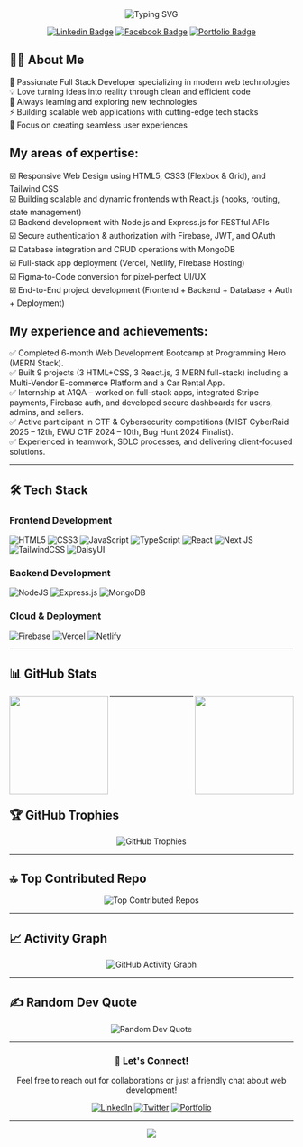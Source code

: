 <div align="center">
  <img src="https://readme-typing-svg.herokuapp.com?font=Fira+Code&weight=600&size=28&pause=1000&color=2E9EF7&center=true&vCenter=true&width=600&lines=Hi+there!+👋+I'm+Osman+Faruque;Full+Stack+Developer;Building+Amazing+Web+Experiences" alt="Typing SVG" />
</div>

<div align="center">

[![Linkedin Badge](https://img.shields.io/badge/-Osman--Faruque-blue?style=flat-square&logo=Linkedin&logoColor=white&link=https://www.linkedin.com/in/osmanfaruque/)](https://www.linkedin.com/in/osmanfaruque/)
[![Facebook Badge](https://img.shields.io/badge/-Osman_Faruque-0572e6?style=flat-square&logo=Facebook&logoColor=white&link=https://www.facebook.com/pH4nToM6Th)](https://www.facebook.com/pH4nToM6Th)
[![Portfolio Badge](https://img.shields.io/badge/Portfolio-%23000000.svg?style=flat&logo=firefox&logoColor=white)](https://osmanfaruque.com)

</div>

## 👨‍💻 About Me

🚀 Passionate Full Stack Developer specializing in modern web technologies  
💡 Love turning ideas into reality through clean and efficient code  
🌱 Always learning and exploring new technologies  
⚡ Building scalable web applications with cutting-edge tech stacks  
🎯 Focus on creating seamless user experiences

## My areas of expertise:

☑️ Responsive Web Design using HTML5, CSS3 (Flexbox & Grid), and Tailwind CSS<br>
☑️ Building scalable and dynamic frontends with React.js (hooks, routing, state management)<br>
☑️ Backend development with Node.js and Express.js for RESTful APIs<br>
☑️ Secure authentication & authorization with Firebase, JWT, and OAuth<br>
☑️ Database integration and CRUD operations with MongoDB<br>
☑️ Full-stack app deployment (Vercel, Netlify, Firebase Hosting)<br>
☑️ Figma-to-Code conversion for pixel-perfect UI/UX<br>
☑️ End-to-End project development (Frontend + Backend + Database + Auth + Deployment)<br>

## My experience and achievements:

✅ Completed 6-month Web Development Bootcamp at Programming Hero (MERN Stack).<br>
✅ Built 9 projects (3 HTML+CSS, 3 React.js, 3 MERN full-stack) including a Multi-Vendor E-commerce Platform and a Car Rental App.<br>
✅ Internship at A1QA – worked on full-stack apps, integrated Stripe payments, Firebase auth, and developed secure dashboards for users, admins, and sellers.<br>
✅ Active participant in CTF & Cybersecurity competitions (MIST CyberRaid 2025 – 12th, EWU CTF 2024 – 10th, Bug Hunt 2024 Finalist).<br>
✅ Experienced in teamwork, SDLC processes, and delivering client-focused solutions.<br>

---

## 🛠️ Tech Stack

### Frontend Development
![HTML5](https://img.shields.io/badge/html5-%23E34F26.svg?style=for-the-badge&logo=html5&logoColor=white)
![CSS3](https://img.shields.io/badge/css3-%231572B6.svg?style=for-the-badge&logo=css3&logoColor=white)
![JavaScript](https://img.shields.io/badge/javascript-%23323330.svg?style=for-the-badge&logo=javascript&logoColor=%23F7DF1E)
![TypeScript](https://img.shields.io/badge/typescript-%23007ACC.svg?style=for-the-badge&logo=typescript&logoColor=white)
![React](https://img.shields.io/badge/react-%2320232a.svg?style=for-the-badge&logo=react&logoColor=%2361DAFB)
![Next JS](https://img.shields.io/badge/Next-black?style=for-the-badge&logo=next.js&logoColor=white)
![TailwindCSS](https://img.shields.io/badge/tailwindcss-%2338B2AC.svg?style=for-the-badge&logo=tailwind-css&logoColor=white)
![DaisyUI](https://img.shields.io/badge/daisyui-5A0EF8?style=for-the-badge&logo=daisyui&logoColor=white)

### Backend Development
![NodeJS](https://img.shields.io/badge/node.js-6DA55F?style=for-the-badge&logo=node.js&logoColor=white)
![Express.js](https://img.shields.io/badge/express.js-%23404d59.svg?style=for-the-badge&logo=express&logoColor=%2361DAFB)
![MongoDB](https://img.shields.io/badge/MongoDB-%234ea94b.svg?style=for-the-badge&logo=mongodb&logoColor=white)

### Cloud & Deployment
![Firebase](https://img.shields.io/badge/firebase-%23039BE5.svg?style=for-the-badge&logo=firebase)
![Vercel](https://img.shields.io/badge/vercel-%23000000.svg?style=for-the-badge&logo=vercel&logoColor=white)
![Netlify](https://img.shields.io/badge/netlify-%23000000.svg?style=for-the-badge&logo=netlify&logoColor=#00C7B7)

---

## 📊 GitHub Stats

<p>
    <a href="https://github.com/anuraghazra/github-readme-stats" title="Go to Source"></a>
        <img height="175" align="left" src="https://github-readme-stats.vercel.app/api?username=osmanfaruque&show_icons=true&theme=gotham">
    </a>
    <a href="https://github.com/anuraghazra/github-readme-stats">
        <img height="175" align="right" src="https://github-readme-stats.vercel.app/api/top-langs/?username=osmanfaruque&title_color=2aa889&text_color=99d1ce&icon_color=2bbc8a&bg_color=0c1014&langs_count=10&layout=compact" />
    </a>
</p>

---
<br/><br/><br/><br/><br/><br/><br/><br/><br/>
## 🏆 GitHub Trophies

<div align="center">
  <img src="https://github-profile-trophy.vercel.app/?username=osmanfaruque&theme=tokyonight&no-frame=false&no-bg=false&margin-w=4&column=7" alt="GitHub Trophies"/>
</div>

---

## 🔝 Top Contributed Repo

<div align="center">
  <img src="https://github-contributor-stats.vercel.app/api?username=osmanfaruque&limit=5&theme=dark&combine_all_yearly_contributions=true" alt="Top Contributed Repos"/>
</div>

---

## 📈 Activity Graph

<div align="center">
  <img src="https://github-readme-activity-graph.vercel.app/graph?username=osmanfaruque&theme=tokyo-night&hide_border=false&area=true" alt="GitHub Activity Graph"/>
</div>

---

## ✍️ Random Dev Quote

<div align="center">
  <img src="https://quotes-github-readme.vercel.app/api?type=horizontal&theme=tokyonight" alt="Random Dev Quote"/>
</div>

---

<div align="center">
  
### 💬 Let's Connect!
  
Feel free to reach out for collaborations or just a friendly chat about web development!

[![LinkedIn](https://img.shields.io/badge/LinkedIn-%230077B5.svg?logo=linkedin&logoColor=white)](https://linkedin.com/in/osmanfaruque)
[![Twitter](https://img.shields.io/badge/Twitter-%231DA1F2.svg?logo=Twitter&logoColor=white)](https://twitter.com/osmanfaruque)
[![Portfolio](https://img.shields.io/badge/Portfolio-%23000000.svg?style=flat&logo=firefox&logoColor=white)](https://osmanfaruque.com)

---

<p align="center">
  <img src="https://capsule-render.vercel.app/api?type=waving&color=gradient&height=100&section=footer"/>
</p>

</div>

